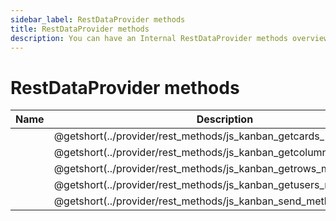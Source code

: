 ```yaml
---
sidebar_label: RestDataProvider methods
title: RestDataProvider methods
description: You can have an Internal RestDataProvider methods overview of JavaScript Kanban in the documentation of the DHTMLX JavaScript Kanban library. Browse developer guides and API reference, try out code examples and live demos, and download a free 30-day evaluation version of DHTMLX Kanban.
---
```


# RestDataProvider methods

| Name                                                     | Description                                           |
| ---------------------------------------------------------| ------------------------------------------------------|
| [](../provider/rest_methods/js_kanban_getcards_method.md)             | @getshort(../provider/rest_methods/js_kanban_getcards_method.md)   |
| [](../provider/rest_methods/js_kanban_getcolumns_method.md)           | @getshort(../provider/rest_methods/js_kanban_getcolumns_method.md) |
| [](../provider/rest_methods/js_kanban_getrows_method.md)              | @getshort(../provider/rest_methods/js_kanban_getrows_method.md)    |
| [](../provider/rest_methods/js_kanban_getusers_method.md)             | @getshort(../provider/rest_methods/js_kanban_getusers_method.md)   |
| [](../provider/rest_methods/js_kanban_send_method.md)             | @getshort(../provider/rest_methods/js_kanban_send_method.md)   |
